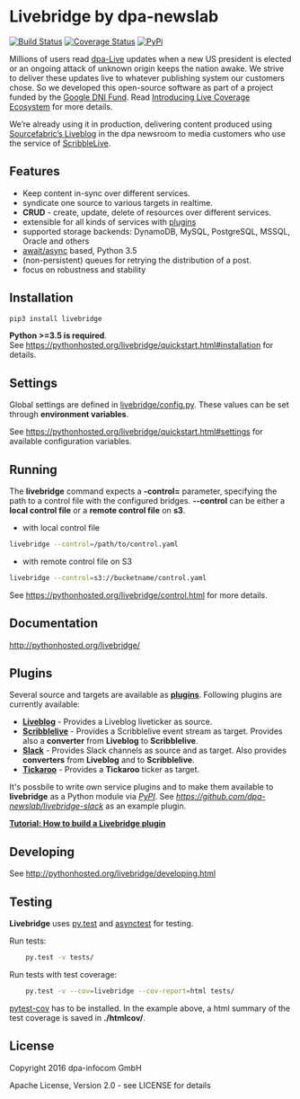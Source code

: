 # Livebridge by dpa-newslab

[![Build Status](https://travis-ci.org/dpa-newslab/livebridge.svg?branch=master)](https://travis-ci.org/dpa-newslab/livebridge)
[![Coverage Status](https://coveralls.io/repos/github/dpa-newslab/livebridge/badge.svg?branch=master)](https://coveralls.io/github/dpa-newslab/livebridge?branch=master)
[![PyPi](https://badge.fury.io/py/livebridge.svg)](https://pypi.python.org/pypi/livebridge)

Millions of users read [dpa-Live](https://www.dpa.com/de/produkte-services/liveticker-newsblogs/#liveticker) updates when a new US president is elected or an ongoing attack of unknown origin keeps the nation awake.  We strive to deliver these updates live to whatever publishing system our customers chose. So we developed this open-source software as part of a project funded by the [Google DNI Fund](https://www.digitalnewsinitiative.com/). Read [Introducing Live Coverage Ecosystem](https://blog.sourcefabric.org/en/news/blog/3434/Introducing-Live-Coverage-Ecosystem-funded-by-Google.htm) for more details.

We’re already using it in production, delivering content produced using [Sourcefabric’s Liveblog](https://github.com/liveblog/liveblog)  in the dpa newsroom to media customers who use the service of [ScribbleLive](http://scribblelive.com).

## Features

- Keep content in-sync over different services.
- syndicate one source to various targets in realtime.
- **CRUD** - create, update, delete of resources over different services.
- extensible for all kinds of services with [plugins](https://pythonhosted.org/livebridge/ownplugins.html)
- supported storage backends: DynamoDB, MySQL, PostgreSQL, MSSQL, Oracle and others
- [await/async](https://docs.python.org/3/library/asyncio.html) based, Python 3.5
- (non-persistent) queues for retrying the distribution of a post.
- focus on robustness and stability


## Installation 

```sh
pip3 install livebridge
```
**Python >=3.5 is required**. <br>
See https://pythonhosted.org/livebridge/quickstart.html#installation for details.

## Settings
Global settings are defined in [livebridge/config.py](livebridge/config.py). These values can be set through **environment variables**.  

See https://pythonhosted.org/livebridge/quickstart.html#settings for available configuration variables.

## Running
The **livebridge** command expects a **-control=** parameter, specifying the path to a control file with the configured bridges.  **--control** can be either a **local control file** or a **remote control file** on **s3**.

* with local control file
```sh
livebridge --control=/path/to/control.yaml
```
* with remote control file on S3
```sh
livebridge --control=s3://bucketname/control.yaml
```

See https://pythonhosted.org/livebridge/control.html for more details.

## Documentation

http://pythonhosted.org/livebridge/

## Plugins
Several source and targets are available as **[plugins]( https://pythonhosted.org/livebridge/plugins.html)**. Following plugins are currently available:

* **[Liveblog](https://github.com/dpa-newslab/livebridge-liveblog)**  - Provides a Liveblog liveticker as source.
* **[Scribblelive](https://github.com/dpa-newslab/livebridge-scribblelive)**  - Provides a Scribblelive event stream as target.   Provides also a **converter** from **Liveblog** to **Scribblelive**.
* **[Slack](https://github.com/dpa-newslab/livebridge-slack)** - Provides Slack channels as source and as target. Also provides **converters** from **Liveblog** and to **Scribblelive**.
* **[Tickaroo](https://github.com/Tickaroo/livebridge-tickaroo)** - Provides a **Tickaroo** ticker as target.


It's possbile to write own service plugins and to make them available to **livebridge** as a Python module via *[PyPI](https://pypi.python.org/pypi)*.
See *https://github.com/dpa-newslab/livebridge-slack* as an example plugin.

**[Tutorial: How to build a Livebridge plugin](http://pythonhosted.org/livebridge/tutorial.html)**

## Developing

See http://pythonhosted.org/livebridge/developing.html


## Testing
**Livebridge** uses [py.test](http://pytest.org/) and [asynctest](http://asynctest.readthedocs.io/) for testing.

Run tests:

```sh
    py.test -v tests/
```

Run tests with test coverage:

```sh
    py.test -v --cov=livebridge --cov-report=html tests/
```

[pytest-cov](https://pypi.python.org/pypi/pytest-cov) has to be installed. In the example above, a html summary of the test coverage is saved in **./htmlcov/**.


## License
Copyright 2016 dpa-infocom GmbH

Apache License, Version 2.0 - see LICENSE for details

